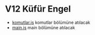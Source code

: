 # V12 Küfür Engel
- [komutlar.js](https://github.com/erensenell/v12-kufur-engel/blob/main/komutlar.js) komutlar bölümüne atılacak
- [main.js](https://github.com/erensenell/v12-kufur-engel/blob/main/main.js) main bölümüne atılacak
